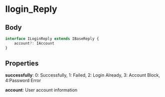 # Ilogin_Reply

## Body

```typescript
interface ILoginReply extends IBaseReply {
    account?: IAccount
}
```

## Properties

**successfully**: 0: Successfully, 1: Failed, 2: Login Already, 3: Account Block, 4:Password Error

**account**: User account information